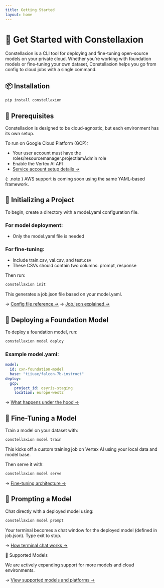 ```yaml
---
title: Getting Started
layout: home
---
```


# 🚀 Get Started with Constellaxion

Constellaxion is a CLI tool for deploying and fine-tuning open-source models on your private cloud. Whether you’re working with foundation models or fine-tuning your own dataset, Constellaxion helps you go from config to cloud jobs with a single command.

## 📦 Installation

```bash
pip install constellaxion
```

## 🔧 Prerequisites

Constellaxion is designed to be cloud-agnostic, but each environment has its own setup.

To run on Google Cloud Platform (GCP):
- Your user account must have the roles/resourcemanager.projectIamAdmin role
- Enable the Vertex AI API
- [Service account setup details →](https://constellaxion.github.io/service-account.html)

{: .note }
AWS support is coming soon using the same YAML-based framework.


## 📁 Initializing a Project

To begin, create a directory with a model.yaml configuration file.

### For model deployment:
-	Only the model.yaml file is needed

### For fine-tuning:
-	Include train.csv, val.csv, and test.csv
- These CSVs should contain two columns: prompt, response

Then run:
```bash
constellaxion init
```

This generates a job.json file based on your model.yaml.

→ [Config file reference →](https://constellaxion.github.io/config-file-reference.html)
→ [Job.json explained →](https://constellaxion.github.io/job-json-explained.html)


## 🚀 Deploying a Foundation Model

To deploy a foundation model, run:
```bash
constellaxion model deploy
```

### Example model.yaml:
```yaml
model:
  id: cxn-foundation-model
  base: "tiiuae/falcon-7b-instruct"
deploy:
  gcp:
    project_id: osyris-staging
    location: europe-west2
```
→ [What happens under the hood →](https://constellaxion.github.io/what-happens-under-the-hood.html)

## 🎯 Fine-Tuning a Model

Train a model on your dataset with:
```bash
constellaxion model train
```
This kicks off a custom training job on Vertex AI using your local data and model base.

Then serve it with:
```bash
constellaxion model serve
```
→ [Fine-tuning architecture →](https://constellaxion.github.io/fine-tuning-architecture.html)


## 💬 Prompting a Model

Chat directly with a deployed model using:
```bash
constellaxion model prompt
```

Your terminal becomes a chat window for the deployed model (defined in job.json).
Type exit to stop.

→ [How terminal chat works →](https://constellaxion.github.io/how-terminal-chat-works.html)

🧠 Supported Models

We are actively expanding support for more models and cloud environments.

→ [View supported models and platforms →](https://constellaxion.github.io/supported-models-and-platforms.html)
